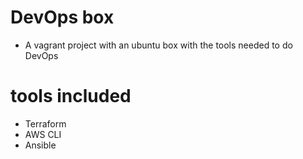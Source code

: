 # DevOps box
* A vagrant project with an ubuntu box with the tools needed to do DevOps

# tools included
* Terraform
* AWS CLI
* Ansible
